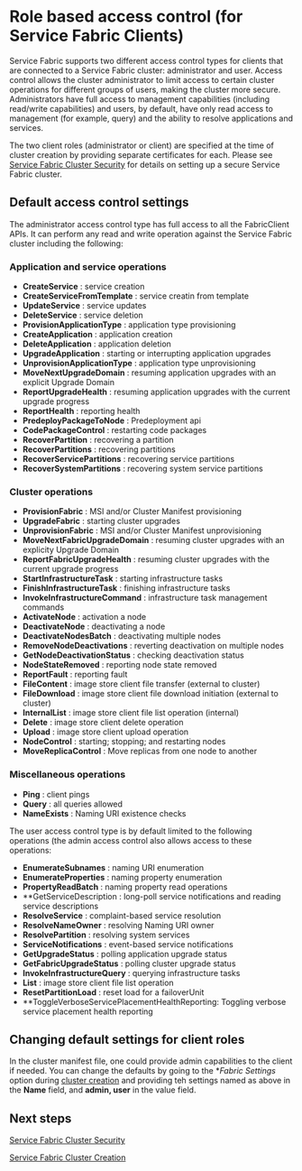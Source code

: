 
<properties
   pageTitle="Service Fabric Cluster Security: Client Roles | Microsoft Azure"
   description="This article describes the two client roles and the permissions provided to the roles." 
   services="service-fabric"
   documentationCenter=".net"
   authors="mani-ramaswamy"
   manager="coreysa"
   editor=""/>

<tags
   ms.service="service-fabric"
   ms.devlang="dotnet"
   ms.topic="article"
   ms.tgt_pltfrm="NA"
   ms.workload="NA"
   ms.date="11/13/2015"
   ms.author="subramar"/>



# Role based access control (for Service Fabric Clients)

Service Fabric supports two different access control types for clients that are connected to a Service Fabric cluster: administrator and user. Access control allows the cluster administrator to limit access to certain cluster operations for different groups of users, making the cluster more secure.  Administrators have full access to management capabilities (including read/write capabilities) and users, by default, have only read access to management (for example, query) and the ability to resolve applications and services.

The two client roles (administrator or client) are specified at the time of cluster creation by providing separate certificates for each. Please see [Service Fabric Cluster Security](service-fabric-cluster-security.md) for details on setting up a secure Service Fabric cluster.


## Default access control settings


The administrator access control type has full access to all the FabricClient APIs. It can perform any read and write operation against the Service Fabric cluster including the following:

### Application and service operations 
* **CreateService** : service creation                          
* **CreateServiceFromTemplate** : service creatin from template                             
* **UpdateService** : service updates                           
* **DeleteService** : service deletion                          
* **ProvisionApplicationType** : application type provisioning                          
* **CreateApplication** : application creation                          
* **DeleteApplication** : application deletion                          
* **UpgradeApplication** : starting or interrupting application upgrades                            
* **UnprovisionApplicationType** : application type unprovisioning                          
* **MoveNextUpgradeDomain** : resuming application upgrades with an explicit Upgrade Domain                             
* **ReportUpgradeHealth** : resuming application upgrades with the current upgrade progress                             
* **ReportHealth** : reporting health                           
* **PredeployPackageToNode** : Predeployment api                            
* **CodePackageControl** : restarting code packages                             
* **RecoverPartition** : recovering a partition                             
* **RecoverPartitions** : recovering partitions                             
* **RecoverServicePartitions** : recovering service partitions                          
* **RecoverSystemPartitions** : recovering system service partitions                            


### Cluster operations
* **ProvisionFabric** : MSI and/or Cluster Manifest provisioning                            
* **UpgradeFabric** : starting cluster upgrades                             
* **UnprovisionFabric** : MSI and/or Cluster Manifest unprovisioning                            
* **MoveNextFabricUpgradeDomain** : resuming cluster upgrades with an explicity Upgrade Domain                          
* **ReportFabricUpgradeHealth** : resuming cluster upgrades with the current upgrade progress                           
* **StartInfrastructureTask** : starting infrastructure tasks                           
* **FinishInfrastructureTask** : finishing infrastructure tasks                             
* **InvokeInfrastructureCommand** : infrastructure task management commands                             
* **ActivateNode** : activation a node                          
* **DeactivateNode** : deactivating a node                          
* **DeactivateNodesBatch** : deactivating multiple nodes                            
* **RemoveNodeDeactivations** : reverting deactivation on multiple nodes                            
* **GetNodeDeactivationStatus** : checking deactivation status                          
* **NodeStateRemoved** : reporting node state removed                           
* **ReportFault** : reporting fault                             
* **FileContent** : image store client file transfer (external to cluster)                          
* **FileDownload** : image store client file download initiation (external to cluster)                          
* **InternalList** : image store client file list operation (internal)                          
* **Delete** : image store client delete operation                          
* **Upload** : image store client upload operation                          
* **NodeControl** : starting; stopping; and restarting nodes                            
* **MoveReplicaControl** : Move replicas from one node to another                           

### Miscellaneous operations
* **Ping** : client pings                           
* **Query** : all queries allowed
* **NameExists** : Naming URI existence checks                          



The user access control type is by default limited to the following operations (the admin access control also allows access to these operations:

* **EnumerateSubnames** : naming URI enumeration                            
* **EnumerateProperties** : naming property enumeration                             
* **PropertyReadBatch** : naming property read operations                           
* **GetServiceDescription   : long-poll service notifications and reading service descriptions                          
* **ResolveService** : complaint-based service resolution                           
* **ResolveNameOwner** : resolving Naming URI owner                             
* **ResolvePartition** : resolving system services                          
* **ServiceNotifications** : event-based service notifications                          
* **GetUpgradeStatus** : polling application upgrade status                             
* **GetFabricUpgradeStatus** : polling cluster upgrade status                           
* **InvokeInfrastructureQuery** : querying infrastructure tasks                             
* **List** : image store client file list operation                             
* **ResetPartitionLoad** : reset load for a failoverUnit                            
* **ToggleVerboseServicePlacementHealthReporting: Toggling verbose service placement health reporting                           

## Changing default settings for client roles

In the cluster manifest file, one could provide admin capabilities to the client if needed. You can change the defaults by going to the **Fabric Settings* option during [cluster creation](service-fabric-cluster-creation-via-portal.md) and providing teh settings named as above in the **Name** field, and **admin, user** in the value field. 

## Next steps

[Service Fabric Cluster Security](service-fabric-cluster-security.md)

[Service Fabric Cluster Creation](service-fabric-cluster-creation-via-portal.md)

